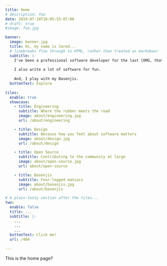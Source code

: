 ```yaml
---
title: Home
# description: foo
date: 2019-07-10T18:05:53-07:00
# draft: true
#image: foo.jpg

banner:
  image: banner.jpg
  title: Hi, my name is Jared...
  # linebreaks flow through to HTML, rather than treated as markdown!
  subtitle: |-
    I've been a professional software developer for the last [OMG, that long?!] years, working in companies of all sizes.
    
    I also write a lot of software for fun.
    
    And, I play with my Basenjis.
  buttonText: Explore
  
tiles:
  enable: true
  showcase:
    - title: Engineering
      subtitle: Where the rubber meets the road
      image: about/engineering.jpg 
      url: /about/engineering

    - title: Design
      subtitle: Because how you feel about software matters
      image: about/design.jpg
      url: /about/design

    - title: Open Source
      subtitle: Contributing to the community at large
      image: about/open-source.jpg
      url: about/open-source

    - title: Basenjis
      subtitle: Four-legged maniacs
      image: about/basenjis.jpg
      url: /about/basenjis

# A plain-texty section after the tiles...
two:
  enable: false
  title: ...
  subtitle: |-
    ...
    ...
    ...
  buttonText: Click me!
  url: /404
  
---
```


This is the home page?
